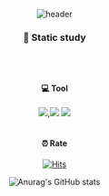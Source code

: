 <div align="center"> 
  
![header](https://capsule-render.vercel.app/api?type=waving&color=fedcba&height=180&section=header&text=Silky&fontColor=ffffff&fontSize=90&animation=fadeIn&fontAlignY=36)


  ### 📖 Static study
  <br/>
  <br/>


  #### 💻 Tool
<img src="https://img.shields.io/badge/Python-3776AB?style=for-the-badge&logo=Python&logoColor=yellow"/>,<img src="https://img.shields.io/badge/R-276DC3?style=for-the-badge&logo=R&logoColor=blue"/>
<img src="https://img.shields.io/badge/Julia-9558B2?style=for-the-badge&logo=Julia&logoColor=orange"/> 
  <br/>
  <br/>

  #### ⏰ Rate
[![Hits](https://hits.seeyoufarm.com/api/count/incr/badge.svg?url=https%3A%2F%2Fgithub.com%2Fgjbae1212%2Fhit-counter)](https://hits.seeyoufarm.com)       

![Anurag's GitHub stats](https://github-readme-stats.vercel.app/api?username=Silky&show_icons=true&bg_color=00000000)

  
  
</div>




<!--
**LeeSeungHoen/LeeSeungHoen** is a ✨ _special_ ✨ repository because its `README.md` (this file) appears on your GitHub profile.

[![Velog's GitHub stats](https://velog-readme-stats.vercel.app/api?name=LeeSeungHoen)]() 

Here are some ideas to get you started:

- 🔭 I’m currently working on ...
- 🌱 I’m currently learning ...
- 👯 I’m looking to collaborate on ...
- 🤔 I’m looking for help with ...
- 💬 Ask me about ...
- 📫 How to reach me: ...
- 😄 Pronouns: ...
- ⚡ Fun fact: ...
-->
